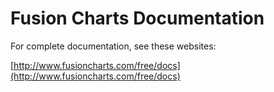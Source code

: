 # Fusion Charts Documentation

<PageHeader />

For complete documentation, see these websites:

[http://www.fusioncharts.com/free/docs](http://www.fusioncharts.com/free/docs)  

<PageFooter />
